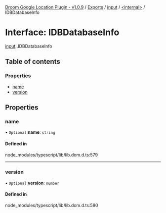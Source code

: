 [Droom Google Location Plugin - v1.0.9](../README.md) / [Exports](../modules.md) / [input](../modules/input.md) / [<internal\>](../modules/input._internal_.md) / IDBDatabaseInfo

# Interface: IDBDatabaseInfo

[input](../modules/input.md).[<internal>](../modules/input._internal_.md).IDBDatabaseInfo

## Table of contents

### Properties

- [name](input._internal_.IDBDatabaseInfo.md#name)
- [version](input._internal_.IDBDatabaseInfo.md#version)

## Properties

### name

• `Optional` **name**: `string`

#### Defined in

node_modules/typescript/lib/lib.dom.d.ts:579

___

### version

• `Optional` **version**: `number`

#### Defined in

node_modules/typescript/lib/lib.dom.d.ts:580
